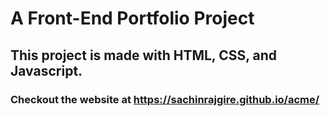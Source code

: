 # A Front-End Portfolio Project

## This project is made with HTML, CSS, and Javascript.

### Checkout the website at https://sachinrajgire.github.io/acme/
